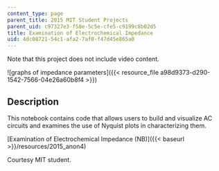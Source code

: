 ```yaml
---
content_type: page
parent_title: 2015 MIT Student Projects
parent_uid: c97327e3-f58e-5c5e-cfe5-c9199c8b02d5
title: Examination of Electrochemical Impedance
uid: 4dc08721-54c1-afa2-7af0-f47d45e865a0
---
```


Note that this project does not include video content.

![graphs of impedance parameters]({{< resource_file a98d9373-d290-1542-7566-04e26a60b8f4 >}})

Description
-----------

This notebook contains code that allows users to build and visualize AC circuits and examines the use of Nyquist plots in characterizing them.

[Examination of Electrochemical Impedance (NB)]({{< baseurl >}}/resources/2015_anon4)

Courtesy MIT student.